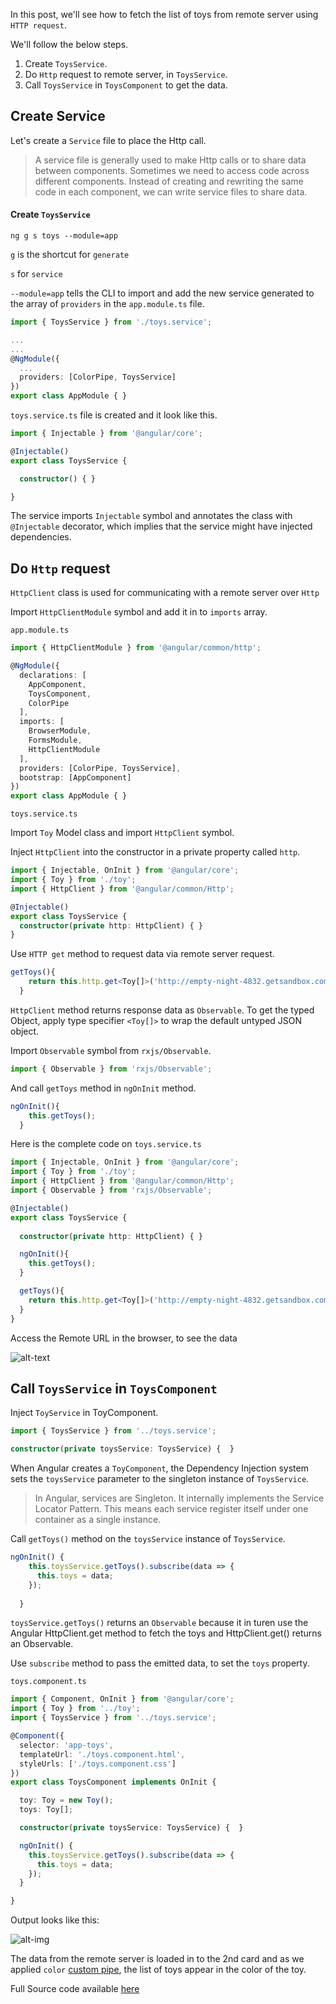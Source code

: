 In this post, we'll see how to fetch the list of toys from remote server using `HTTP request`.

We'll follow the below steps.

1. Create `ToysService`.
2. Do `Http` request to remote server, in `ToysService`.
3. Call `ToysService` in `ToysComponent` to get the data.

## Create Service
Let's create a `Service` file to place the Http call.


>A service file is generally used to make Http calls or to share data between components.
Sometimes we need to access code across different components. Instead of creating and rewriting the same code in each component, we can write service files to share data.


#### Create  `ToysService`

```
ng g s toys --module=app
```
`g` is the shortcut for `generate`

`s` for `service`

`--module=app` tells the CLI to import and add the new service generated to the array of `providers` in the `app.module.ts` file.

```typescript
import { ToysService } from './toys.service';

...
...
@NgModule({
  ...
  providers: [ColorPipe, ToysService]
})
export class AppModule { }
```

`toys.service.ts` file is created and it look like this.

```typescript
import { Injectable } from '@angular/core';

@Injectable()
export class ToysService {

  constructor() { }

}
```
The service imports `Injectable` symbol and annotates the class with `@Injectable` decorator, which implies that the service might have injected dependencies.

## Do `Http` request

`HttpClient` class is used for communicating with a remote server over `Http`

Import `HttpClientModule` symbol and add it in to `imports` array.

`app.module.ts`

```typescript
import { HttpClientModule } from '@angular/common/http';

@NgModule({
  declarations: [
    AppComponent,
    ToysComponent,
    ColorPipe
  ],
  imports: [
    BrowserModule,
    FormsModule,
    HttpClientModule
  ],
  providers: [ColorPipe, ToysService],
  bootstrap: [AppComponent]
})
export class AppModule { }
```

`toys.service.ts`

Import `Toy` Model class and import `HttpClient` symbol.

Inject `HttpClient` into the constructor in a private property called `http`.

```typescript
import { Injectable, OnInit } from '@angular/core';
import { Toy } from './toy';
import { HttpClient } from '@angular/common/Http';

@Injectable()
export class ToysService {
  constructor(private http: HttpClient) { }
}
```

Use `HTTP get` method to request data via remote server request.
```typescript
getToys(){
    return this.http.get<Toy[]>('http://empty-night-4832.getsandbox.com/toys');    
  }
```
`HttpClient` method returns response data as `Observable`.
To get the typed Object, apply type specifier `<Toy[]>` to wrap the default untyped JSON object. 

Import `Observable` symbol from `rxjs/Observable`.

```typescript
import { Observable } from 'rxjs/Observable';
```

And call `getToys` method in `ngOnInit` method.
```typescript
ngOnInit(){
    this.getToys();
  }
```
Here is the complete code on `toys.service.ts`
```typescript
import { Injectable, OnInit } from '@angular/core';
import { Toy } from './toy';
import { HttpClient } from '@angular/common/Http';
import { Observable } from 'rxjs/Observable';

@Injectable()
export class ToysService {
  
  constructor(private http: HttpClient) { }

  ngOnInit(){
    this.getToys();
  }

  getToys(){
    return this.http.get<Toy[]>('http://empty-night-4832.getsandbox.com/toys');  
  }
}
```
Access the Remote URL in the browser, to see the data

![alt-text](/images/empty-night-json-output.png)


## Call `ToysService` in `ToysComponent`

Inject `ToyService` in ToyComponent.

```typescript
import { ToysService } from '../toys.service';

constructor(private toysService: ToysService) {  }
```
When Angular creates a `ToyComponent`, the Dependency Injection system sets the `toysService` parameter to the singleton instance of `ToysService`.


> In Angular, services are Singleton. It internally implements the Service Locator Pattern. 
This means each service register itself under one container as a single instance. 

Call `getToys()` method on the `toysService` instance of `ToysService`.

```typescript
ngOnInit() {
    this.toysService.getToys().subscribe(data => {
      this.toys = data;
    });  
    
  }
```
`toysService.getToys()` returns an `Observable` because it in turen use the Angular HttpClient.get method to fetch the toys and HttpClient.get() returns an Observable.

Use `subscribe` method to pass the emitted data, to set the `toys` property.

`toys.component.ts`
```typescript
import { Component, OnInit } from '@angular/core';
import { Toy } from '../toy';
import { ToysService } from '../toys.service';

@Component({
  selector: 'app-toys',
  templateUrl: './toys.component.html',
  styleUrls: ['./toys.component.css']
})
export class ToysComponent implements OnInit {

  toy: Toy = new Toy();
  toys: Toy[];

  constructor(private toysService: ToysService) {  }

  ngOnInit() {
    this.toysService.getToys().subscribe(data => {
      this.toys = data;
    });      
  }

}
```
Output looks like this:

![alt-img](/images/services-http-output.png)

The data from the remote server is loaded in to the 2nd card and as we applied `color` [custom pipe](http://www.developer-mom.com/custom-pipes/), the list of toys appear in the color of the toy.

Full Source code available [here](https://github.com/DeepikaRajendran/baby-app/tree/custom-pipe)